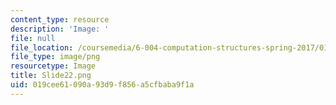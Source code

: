 ```yaml
---
content_type: resource
description: 'Image: '
file: null
file_location: /coursemedia/6-004-computation-structures-spring-2017/019cee61090a93d9f856a5cfbaba9f1a_Slide22.png
file_type: image/png
resourcetype: Image
title: Slide22.png
uid: 019cee61-090a-93d9-f856-a5cfbaba9f1a
---
```

